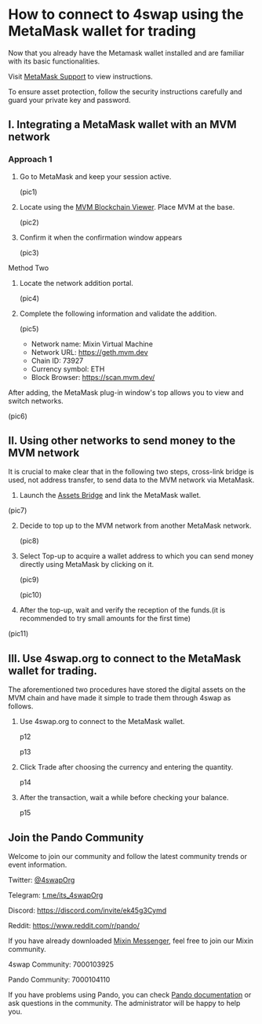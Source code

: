 # How to connect to 4swap using the MetaMask wallet for trading

Now that you already have the Metamask wallet installed and are familiar with its basic functionalities.

Visit [MetaMask Support](https://metamask.zendesk.com/hc/en-us) to view instructions.

To ensure asset protection, follow the security instructions carefully and guard your private key and password.

## I. Integrating a MetaMask wallet with an MVM network

### Approach 1

1. Go to MetaMask and keep your session active.

   (pic1)

2. Locate using the [MVM Blockchain Viewer](https://scan.mvm.dev/). Place MVM at the base.

   (pic2)

3. Confirm it when the confirmation window appears 

   (pic3)

Method Two

1. Locate the network addition portal.

   (pic4)

2. Complete the following information and validate the addition.

   (pic5)
   
   - Network name: Mixin Virtual Machine
   - Network URL: https://geth.mvm.dev
   - Chain ID: 73927
   - Currency symbol: ETH
   - Block Browser: https://scan.mvm.dev/

After adding, the MetaMask plug-in window's top allows you to view and switch networks.

(pic6)

## II. Using other networks to send money to the MVM network

It is crucial to make clear that in the following two steps, cross-link bridge is used, not address transfer, to send data to the MVM network via MetaMask.

1. Launch the [Assets Bridge](https://mvg.finance/) and link the MetaMask wallet. 

  (pic7)

2. Decide to top up to the MVM network from another MetaMask network.

   (pic8)

3. Select Top-up to acquire a wallet address to which you can send money directly using MetaMask by clicking on it.

   (pic9)

   (pic10)

4. After the top-up, wait and verify the reception of the funds.(it is recommended to try small amounts for the first time)

  (pic11)

## III. Use 4swap.org to connect to the MetaMask wallet for trading.

The aforementioned two procedures have stored the digital assets on the MVM chain and have made it simple to trade them through 4swap as follows.

1. Use 4swap.org to connect to the MetaMask wallet.

   p12

   p13

2. Click Trade after choosing the currency and entering the quantity.

   p14

3. After the transaction, wait a while before checking your balance.

   p15

## Join the Pando Community

Welcome to join our community and follow the latest community trends or event information.

Twitter: [@4swapOrg](https://twitter.com/4swapOrg)

Telegram: [t.me/its_4swapOrg](https://t.co/g7Vioijgjb)

Discord: https://discord.com/invite/ek45g3Cymd

Reddit: https://www.reddit.com/r/pando/

If you have already downloaded [Mixin Messenger](https://mixin.one/messenger), feel free to join our Mixin community.

4swap Community: 7000103925

Pando Community: 7000104110

If you have problems using Pando, you can check [Pando documentation](https://docs.pando.im/) or ask questions in the community. The administrator will be happy to help you.